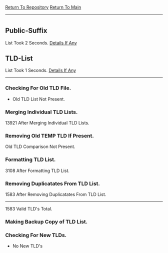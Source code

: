 [Return To Repository](https://github.com/deathbybandaid/piholeparser/)
[Return To Main](https://github.com/deathbybandaid/piholeparser/blob/master/RecentRunLogs/Mainlog.md)
____________________________________
# 
## Public-Suffix
List Took 2 Seconds.
[Details If Any](https://github.com/deathbybandaid/piholeparser/blob/master/RecentRunLogs/TopLevelScripts/15-Processing-Top-Level-Domains/Public-Suffix.md)

## TLD-List
List Took 1 Seconds.
[Details If Any](https://github.com/deathbybandaid/piholeparser/blob/master/RecentRunLogs/TopLevelScripts/15-Processing-Top-Level-Domains/TLD-List.md)

____________________________________
### Checking For Old TLD File.
* Old TLD List Not Present.
### Merging Individual TLD Lists.
13921 After Merging Individual TLD Lists.
### Removing Old TEMP TLD If Present.
Old TLD Comparison Not Present.
### Formatting TLD List.
3108 After Formatting TLD List.
### Removing Duplicatates From TLD List.
1583 After Removing Duplicatates From TLD List.
____________________________________
1583 Valid TLD's Total.
### Making Backup Copy of TLD List.
### Checking For New TLDs.
* No New TLD's
